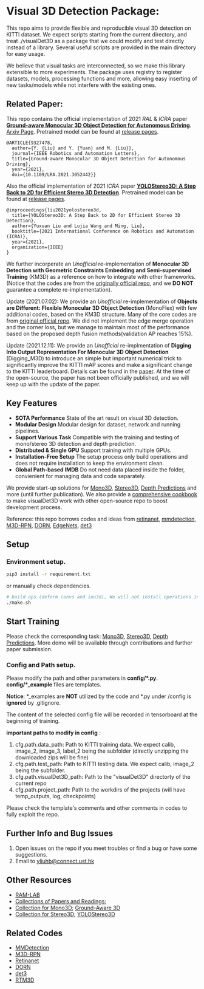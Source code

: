 # Visual 3D Detection Package:

This repo aims to provide flexible and reproducible visual 3D detection on KITTI dataset. We expect scripts starting from the current directory, and treat ./visualDet3D as a package that we could modify and test directly instead of a library. Several useful scripts are provided in the main directory for easy usage.

We believe that visual tasks are interconnected, so we make this library extensible to more experiments. 
The package uses registry to register datasets, models, processing functions and more, allowing easy inserting of new tasks/models while not interfere with the existing ones.

## Related Paper:

This repo contains the official implementation of 2021 *RAL* \& *ICRA* paper [**Ground-aware Monocular 3D Object Detection for Autonomous Driving**](https://ieeexplore.ieee.org/document/9327478). [Arxiv Page](https://arxiv.org/abs/2102.00690). Pretrained model can be found at [release pages](https://github.com/Owen-Liuyuxuan/visualDet3D/releases/tag/1.0).
```
@ARTICLE{9327478,
  author={Y. {Liu} and Y. {Yuan} and M. {Liu}},
  journal={IEEE Robotics and Automation Letters}, 
  title={Ground-aware Monocular 3D Object Detection for Autonomous Driving}, 
  year={2021},
  doi={10.1109/LRA.2021.3052442}}
```

Also the official implementation of 2021 *ICRA* paper [**YOLOStereo3D: A Step Back to 2D for Efficient Stereo 3D Detection**](https://arxiv.org/abs/2103.09422). Pretrained model can be found at [release pages](https://github.com/Owen-Liuyuxuan/visualDet3D/releases/tag/1.1).
```
@inproceedings{liu2021yolostereo3d,
  title={YOLOStereo3D: A Step Back to 2D for Efficient Stereo 3D Detection},
  author={Yuxuan Liu and Lujia Wang and Ming, Liu},
  booktitle={2021 International Conference on Robotics and Automation (ICRA)},
  year={2021},
  organization={IEEE}
}
```

We further incorperate an *Unofficial* re-implementation of **Monocular 3D Detection with Geometric Constraints Embedding and Semi-supervised Training** (KM3D) as a reference on how to integrate with other frameworks. (Notice that the codes are from the [originally official repo](https://github.com/Banconxuan/RTM3D), and we **DO NOT** guarantee a complete re-implementation).

Update (2021.07.02): We provide an *Unofficial* re-implementation of **Objects are Different: Flexible Monocular 3D Object Detection** (MonoFlex) with few additional codes, based on the KM3D structure. Many of the core codes are from [original official repo](https://github.com/zhangyp15/MonoFlex). We did not implement the edge merge operation and the corner loss, but we manage to maintain most of the performance based on the proposed depth fusion methods(validation AP reaches 15%).

Update (2021.12.11): We provide an *Unofficial* re-implmentation of **Digging Into Output Representation For Monocular 3D Object Detection** (Digging_M3D) to introduce an simple but important numerical trick to significantly improve the KITTI mAP scores and make a significant change to the KITTI leaderboard. Details can be found in the [paper](https://openreview.net/forum?id=mPlm356yMIP). At the time of the open-source, the paper has not been officially published, and we will keep up with the update of the paper.

## Key Features

- **SOTA Performance** State of the art result on visual 3D detection.
- **Modular Design** Modular design for dataset, network and running pipelines.
- **Support Various Task** Compatible with the training and testing of mono/stereo 3D detection and depth prediction.
- **Distributed & Single GPU** Support training with multiple GPUs.
- **Installation-Free Setup** The setup process only build operations and does not require installation to keep the environment clean.
- **Global Path-based IMDB** Do not need data placed inside the folder, convienient for managing data and code separately.


We provide start-up solutions for [Mono3D](docs/mono3d.md), [Stereo3D](docs/stereo3d.md), [Depth Predictions](docs/monoDepth.md) and more (until further publication). We also provide a [comprehensive cookbook](https://owen-liuyuxuan.github.io/papers_reading_sharing.github.io/3dDetection/my_cookbook/#synthetic-cookbook-for-usingtestingdemonstrating-visualdet3d-in-ros) to make visualDet3D work with other open-source repo to boost development process. 

Reference: this repo borrows codes and ideas from [retinanet](https://github.com/yhenon/pytorch-retinanet),
[mmdetection](https://github.com/open-mmlab/mmdetection),
[M3D-RPN](https://github.com/garrickbrazil/M3D-RPN),
[DORN](https://github.com/dontLoveBugs/SupervisedDepthPrediction),
[EdgeNets](https://github.com/sacmehta/EdgeNets),
[det3](https://github.com/pyun-ram/FL3D)

## Setup
### Environment setup. 

```bash
pip3 install -r requirement.txt
```
or manually check dependencies.

```bash
# build ops (deform convs and iou3d), We will not install operations into the system environment
./make.sh
```

## Start Training

Please check the corresponding task: [Mono3D](docs/mono3d.md), [Stereo3D](docs/stereo3d.md), [Depth Predictions](docs/monoDepth.md). More demo will be available through contributions and further paper submission.

### Config and Path setup. 

Please modify the path and other parameters in **config/\*.py**. **config/\*_example** files are templates.

**Notice**:
*_examples are **NOT** utilized by the code and \*.py under /config is **ignored** by .gitignore.

The content of the selected config file will be recorded in tensorboard at the beginning of training.

**important paths to modify in config** :
1. cfg.path.data_path: Path to KITTI training data. We expect calib, image_2, image_3, label_2 being the subfolder (directly unzipping the downloaded zips will be fine)
2. cfg.path.test_path: Path to KITTI testing data.  We expect calib, image_2 being the subfolder.
3. cfg.path.visualDet3D_path: Path to the "visualDet3D" directorty of the current repo
4. cfg.path.project_path: Path to the workdirs of the projects (will have temp_outputs, log, checkpoints)

Please check the template's comments and other comments in codes to fully exploit the repo.

## Further Info and Bug Issues

1. Open issues on the repo if you meet troubles or find a bug or have some suggestions.
2. Email to yliuhb@connect.ust.hk


## Other Resources

- [RAM-LAB](https://www.ram-lab.com)
- [Collections of Papers and Readings](https://owen-liuyuxuan.github.io/papers_reading_sharing.github.io/);
-  [Collection for Mono3D](https://owen-liuyuxuan.github.io/papers_reading_sharing.github.io/3dDetection/RecentCollectionForMono3D/); [Ground-Aware 3D](https://owen-liuyuxuan.github.io/papers_reading_sharing.github.io/3dDetection/GroundAwareConvultion/)
- [Collection for Stereo3D](https://owen-liuyuxuan.github.io/papers_reading_sharing.github.io/3dDetection/RecentCollectionForStereo3D/); [YOLOStereo3D](https://owen-liuyuxuan.github.io/papers_reading_sharing.github.io/3dDetection/YOLOStereo3D/)

## Related Codes

- [MMDetection](https://github.com/open-mmlab/mmdetection)
- [M3D-RPN](https://github.com/garrickbrazil/M3D-RPN)
- [Retinanet](https://github.com/yhenon/pytorch-retinanet)
- [DORN](https://github.com/dontLoveBugs/SupervisedDepthPrediction)
- [det3](https://github.com/pyun-ram/FL3D)
- [RTM3D](https://github.com/Banconxuan/RTM3D)